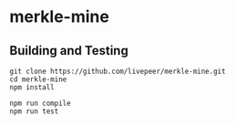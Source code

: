 # merkle-mine

## Building and Testing

```
git clone https://github.com/livepeer/merkle-mine.git
cd merkle-mine
npm install

npm run compile
npm run test
```
